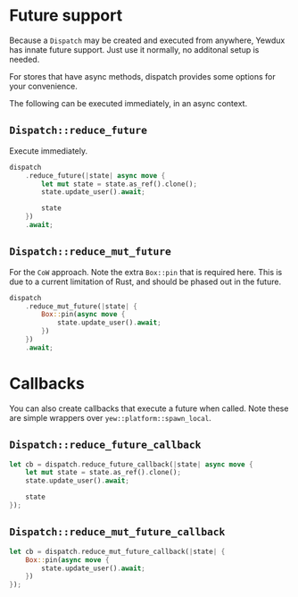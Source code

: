 # Future support

Because a `Dispatch` may be created and executed from anywhere, Yewdux has innate future support.
Just use it normally, no additonal setup is needed.

For stores that have async methods, dispatch provides some options for your convenience.

The following can be executed immediately, in an async context.

## `Dispatch::reduce_future` 

Execute immediately.

```rust
dispatch
    .reduce_future(|state| async move {
        let mut state = state.as_ref().clone();
        state.update_user().await;

        state
    })
    .await;
```

## `Dispatch::reduce_mut_future` 

For the `CoW` approach. Note the extra `Box::pin` that is required here. This is due to a current
limitation of Rust, and should be phased out in the future.

```rust
dispatch
    .reduce_mut_future(|state| {
        Box::pin(async move {
            state.update_user().await;
        })
    })
    .await;
```

# Callbacks 

You can also create callbacks that execute a future when called. Note these are simple wrappers over
`yew::platform::spawn_local`.

## `Dispatch::reduce_future_callback`

```rust
let cb = dispatch.reduce_future_callback(|state| async move {
    let mut state = state.as_ref().clone();
    state.update_user().await;

    state
});
```

## `Dispatch::reduce_mut_future_callback` 

```rust
let cb = dispatch.reduce_mut_future_callback(|state| {
    Box::pin(async move {
        state.update_user().await;
    })
});
```

